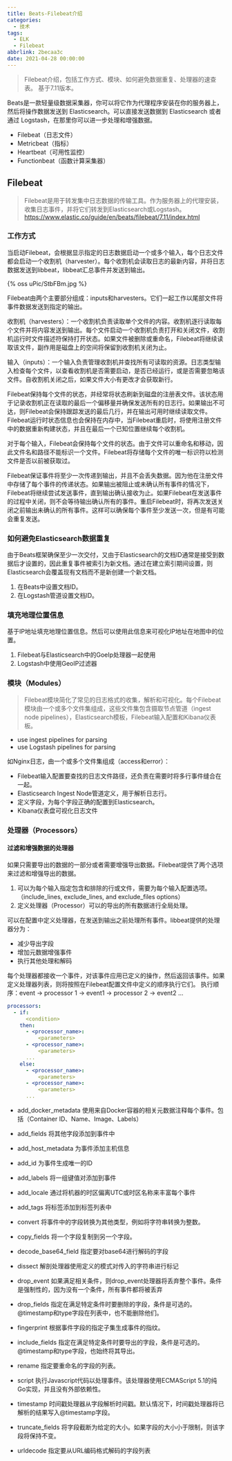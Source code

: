 ```yaml
---
title: Beats-Filebeat介绍
categories:
  - 技术
tags:
  - ELK
  - Filebeat
abbrlink: 2becaa3c
date: 2021-04-28 00:00:00
---
```


> Filebeat介绍，包括工作方式、模块、如何避免数据重复、处理器的速查表。
 基于7.11版本。
<!-- more -->
Beats是一款轻量级数据采集器，你可以将它作为代理程序安装在你的服务器上，然后将操作数据发送到 Elasticsearch。可以直接发送数据到 Elasticsearch 或者通过 Logstash，在那里你可以进一步处理和增强数据。
* Filebeat（日志文件）
* Metricbeat（指标）
* Heartbeat（可用性监控）
* Functionbeat（函数计算采集器）

## Filebeat
> Filebeat是用于转发集中日志数据的传输工具。作为服务器上的代理安装，收集日志事件，并将它们转发到Elasticsearch或Logstash。
https://www.elastic.co/guide/en/beats/filebeat/7.11/index.html

### 工作方式
当启动Filebeat，会根据显示指定的日志数据启动一个或多个输入，每个日志文件都会启动一个收割机（harvester）。每个收割机会读取日志的最新内容，并将日志数据发送到libbeat，libbeat汇总事件并发送到输出。

{% oss uPic/StbFBm.jpg %}

Filebeat由两个主要部分组成：inputs和harvesters。它们一起工作以尾部文件将事件数据发送到指定的输出。

收割机（harvesters）：一个收割机负责读取单个文件的内容。收割机逐行读取每个文件并将内容发送到输出。每个文件启动一个收割机负责打开和关闭文件，收割机运行时文件描述符保持打开状态。如果文件被删除或重命名，Filebeat将继续读取该文件，副作用是磁盘上的空间将保留到收割机关闭为止。

输入（inputs）：一个输入负责管理收割机并查找所有可读取的资源。日志类型输入检查每个文件，以查看收割机是否需要启动，是否已经运行，或是否需要忽略该文件。自收割机关闭之后，如果文件大小有更改才会获取新行。

Filebeat保持每个文件的状态，并经常将状态刷新到磁盘的注册表文件。该状态用于记录收割机正在读取的最后一个偏移量并确保发送所有的日志行。如果输出不可达，则Filebeat会保持跟踪发送的最后几行，并在输出可用时继续读取文件。Filebeat运行时状态信息也会保持在内存中，当Filebeat重启时，将使用注册文件中的数据重新构建状态，并且在最后一个已知位置继续每个收割机。

对于每个输入，Filebeat会保持每个文件的状态。由于文件可以重命名和移动，因此文件名和路径不能标识一个文件。Filebeat将存储每个文件的唯一标识符以检测文件是否以前被获取过。

Filebeat保证事件将至少一次传递到输出，并且不会丢失数据。因为他在注册文件中存储了每个事件的传递状态。如果输出被阻止或未确认所有事件的情况下，Filebeat将继续尝试发送事件，直到输出确认接收为止。如果Filebeat在发送事件的过程中关闭，则不会等待输出确认所有的事件。重启Filebeat时，将再次发送关闭之前输出未确认的所有事件。这样可以确保每个事件至少发送一次，但是有可能会重复发送。

### 如何避免Elasticsearch数据重复
由于Beats框架确保至少一次交付，又由于Elasticsearch的文档ID通常是接受到数据后才设置的，因此重复事件被索引为新文档。通过在建立索引期间设置，则Elasticsearch会覆盖现有文档而不是新创建一个新文档。
1. 在Beats中设置文档ID。
2. 在Logstash管道设置文档ID。

### 填充地理位置信息
基于IP地址填充地理位置信息。然后可以使用此信息来可视化IP地址在地图中的位置。
1. Filebeat与Elasticsearch中的GoeIp处理器一起使用
2. Logstash中使用GeoIP过滤器

### 模块（Modules）
> Filebeat模块简化了常见的日志格式的收集，解析和可视化。每个Filebeat模块由一个或多个文件集组成，这些文件集包含摄取节点管道（ingest node pipelines），Elasticsearch模板，Filebeat输入配置和Kibana仪表板。
* use ingest pipelines for parsing
* use Logstash pipelines for parsing

如Nginx日志，由一个或多个文件集组成（access和error）：
* Filebeat输入配置要查找的日志文件路径，还负责在需要时将多行事件缝合在一起。
* Elasticsearch Ingest Node管道定义，用于解析日志行。
* 定义字段，为每个字段正确的配置到Elasticsearch。
* Kibana仪表盘可视化日志文件

### 处理器（Processors）
#### 过滤和增强数据的处理器
如果只需要导出的数据的一部分或者需要增强导出数据。Filebeat提供了两个选项来过滤和增强导出的数据。

1. 可以为每个输入指定包含和排除的行或文件，需要为每个输入配置选项。（include_lines, exclude_lines, and exclude_files options）
2. 定义处理器（Processor）可以的导出的所有数据进行全局处理。

可以在配置中定义处理器，在发送到输出之前处理所有事件。libbeat提供的处理器分为：
* 减少导出字段
* 增加元数据增强事件
* 执行其他处理和解码

每个处理器都接收一个事件，对该事件应用已定义的操作，然后返回该事件。如果定义处理器列表，则将按照在Filebeat配置文件中定义的顺序执行它们。
执行顺序：event -> processor 1 -> event1 -> processor 2 -> event2 ...

```yaml
processors:
  - if:
      <condition>
    then: 
      - <processor_name>:
          <parameters>
      - <processor_name>:
          <parameters>
      ...
    else: 
      - <processor_name>:
          <parameters>
      - <processor_name>:
          <parameters>
      ...
```

* add_docker_metadata
使用来自Docker容器的相关元数据注释每个事件。包括（Container ID、Name、Image、Labels）

* add_fields
将其他字段添加到事件中

* add_host_metadata
为事件添加主机信息

* add_id
为事件生成唯一的ID

* add_labels
将一组键值对添加到事件

* add_locale
通过将机器的时区偏离UTC或时区名称来丰富每个事件

* add_tags
将标签添加到标签列表中

* convert
将事件中的字段转换为其他类型，例如将字符串转换为整数。

* copy_fields
将一个字段复制到另一个字段。

* decode_base64_field
指定要对base64进行解码的字段

* dissect
解剖处理器使用定义的模式对传入的字符串进行标记

* drop_event
如果满足相关条件，则drop_event处理器将丢弃整个事件。条件是强制性的，因为没有一个条件，所有事件都将被丢弃

* drop_fields
指定在满足特定条件时要删除的字段，条件是可选的。@timestamp和type字段在列表中，也不能删除他们。

* fingerprint
根据事件字段的指定子集生成事件的指纹。

* include_fields
指定在满足特定条件时要导出的字段，条件是可选的。@timestamp和type字段，也始终将其导出。

* rename
指定要重命名的字段的列表。

* script
执行Javascript代码以处理事件。该处理器使用ECMAScript 5.1的纯Go实现，并且没有外部依赖性。

* timestamp
时间戳处理器从字段解析时间戳。默认情况下，时间戳处理器将已解析的结果写入@timestamp字段。

* truncate_fields
将字段截断为给定的大小。如果字段的大小小于限制，则该字段将保持不变。

* urldecode
指定要从URL编码格式解码的字段列表